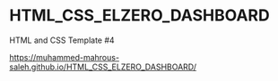 # HTML_CSS_ELZERO_DASHBOARD
HTML and CSS Template #4

https://muhammed-mahrous-saleh.github.io/HTML_CSS_ELZERO_DASHBOARD/
